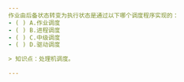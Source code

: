 ```yaml
---
作业由后备状态转变为执行状态是通过以下哪个调度程序实现的：
- ( ) A.作业调度 
- ( ) B.进程调度 
- ( ) C.中级调度 
- ( ) D.驱动调度

> 知识点：处理机调度。

---
```

